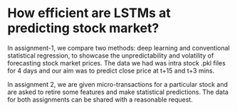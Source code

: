 # How efficient are LSTMs at predicting stock market?
In assignment-1, we compare two methods: deep learning and conventional statistical regression, to showcase the unpredictability and volatility of forecasting stock market prices. The data we had was intra stock .pkl files for 4 days and our aim was to predict close price at t+15 and t+3 mins.

In assignment 2, we are given micro-transactions for a particular stock and are asked to retire some features and make statistical predictions. The data for both assignments can be shared with a reasonable request.

